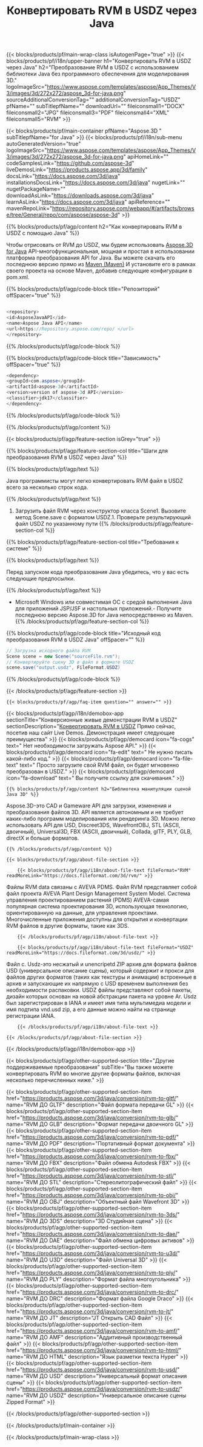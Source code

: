 ﻿---
title: Конвертировать RVM в USDZ через Java
weight: 530
url: /ru/java/conversion/rvm-to-usdz/ 
description: Образец Java кода преобразования для RVM файла в USDZ. Используйте этот пример кода для преобразования RVM в USDZ в любом веб-приложении или приложении на базе рабочего стола Java.
---
{{< blocks/products/pf/main-wrap-class isAutogenPage="true" >}}
{{< blocks/products/pf/i18n/upper-banner h1="Конвертировать RVM в USDZ через Java" h2="Преобразование RVM в USDZ с использованием библиотеки Java без программного обеспечения для моделирования 3D." logoImageSrc="https://www.aspose.com/templates/aspose/App_Themes/V3/images/3d/272x272/aspose_3d-for-java.png" sourceAdditionalConversionTag="" additionalConversionTag="USDZ" pfName="" subTitlepfName="" downloadUrl="" fileiconsmall1="DOCX" fileiconsmall2="JPG" fileiconsmall3="PDF" fileiconsmall4="XML" fileiconsmall5="RVM" >}}

{{< blocks/products/pf/main-container pfName="Aspose.3D " subTitlepfName="for Java" >}}
{{< blocks/products/pf/i18n/sub-menu autoGeneratedVersion="true" logoImageSrc="https://www.aspose.com/templates/aspose/App_Themes/V3/images/3d/272x272/aspose_3d-for-java.png" apiHomeLink="" codeSamplesLink="https://github.com/aspose-3d" liveDemosLink="https://products.aspose.app/3d/family" docsLink="https://docs.aspose.com/3d/java" installationsDocsLink="https://docs.aspose.com/3d/java" nugetLink="" nugetPackageName="" downloadAsLink="https://downloads.aspose.com/3d/java" learnAsLink="https://docs.aspose.com/3d/java" apiReference="" mavenRepoLink="https://repository.aspose.com/webapp/#/artifacts/browse/tree/General/repo/com/aspose/aspose-3d" >}}

{{% blocks/products/pf/agp/content h2="Как конвертировать RVM в USDZ с помощью Java" %}}

 Чтобы отрисовать от RVM до USDZ, мы будем использовать
 [Aspose.3D for Java](https://products.aspose.com/3d/java) 
 API-многофункциональная, мощная и простая в использовании платформа преобразования API for Java. Вы можете скачать его последнюю версию прямо из
 [Maven (Maven)](https://repository.aspose.com/webapp/#/artifacts/browse/tree/General/repo/com/aspose/aspose-3d) 
 И установите его в рамках своего проекта на основе Maven, добавив следующие конфигурации в pom.xml.

{{% blocks/products/pf/agp/code-block title="Репозиторий" offSpacer="true" %}}

```cs

<repository>
<id>AsposeJavaAPI</id>
<name>Aspose Java API</name>
<url>https://Repository.aspose.com/repo/ </url>
</repository>


```

{{% /blocks/products/pf/agp/code-block %}}

{{% blocks/products/pf/agp/code-block title="Зависимость" offSpacer="true" %}}

```cs
<dependency>
<groupId>com.aspose</groupId>
<artifactId>aspose-3d</artifactId>
<version>version of aspose-3d API</version>
<classifier>jdk17</classifier>
</dependency>


```

{{% /blocks/products/pf/agp/code-block %}}

{{% /blocks/products/pf/agp/content %}}

{{< blocks/products/pf/agp/feature-section isGrey="true" >}}

{{% blocks/products/pf/agp/feature-section-col title="Шаги для преобразования RVM в USDZ через Java" %}}

{{% blocks/products/pf/agp/text %}}

 Java программисты могут легко конвертировать RVM файл в USDZ всего за несколько строк кода.

{{% /blocks/products/pf/agp/text %}}

1. Загрузить файл RVM через конструктор класса Scene1. Вызовите метод Scene.save с форматом USDZ.1. Проверьте результирующий файл USDZ по указанному пути
{{% /blocks/products/pf/agp/feature-section-col %}}

{{% blocks/products/pf/agp/feature-section-col title="Требования к системе" %}}

{{% blocks/products/pf/agp/text %}}

 Перед запуском кода преобразования Java убедитесь, что у вас есть следующие предпосылки.

{{% /blocks/products/pf/agp/text %}}

- Microsoft Windows или совместимая ОС с средой выполнения Java для приложений JSP/JSF и настольных приложений.- Получите последнюю версию Aspose.3D for Java непосредственно из Maven.
{{% /blocks/products/pf/agp/feature-section-col %}}

{{% blocks/products/pf/agp/code-block title="Исходный код преобразования RVM в USDZ Java" offSpacer="" %}}

```cs
// Загрузка исходного файла RVM
Scene scene = new Scene("sourceFile.rvm");
// Конвертируйте сцену 3D в файл в формате USDZ
scene.save("output.usdz", FileFormat.USDZ)

```

{{% /blocks/products/pf/agp/code-block %}}

{{< /blocks/products/pf/agp/feature-section >}}

    {{< blocks/products/pf/agp/faq-item question="" answer="" >}}
 

<!-- aboutfile Starts -->

{{< blocks/products/pf/agp/i18n/demobox-app sectionTitle="Конверсионные живые демонстрации RVM в USDZ" sectionDescription="[Конвертировать RVM в USDZ](https://products.aspose.app/3d/conversion/rvm-to-usdz) Прямо сейчас, посетив наш сайт Live Demos. Демонстрация имеет следующие преимущества" >}}
        {{< blocks/products/pf/agp/democard icon="fa-cogs" text=" Нет необходимости загружать Aspose API." >}}
        {{< blocks/products/pf/agp/democard icon="fa-edit" text=" Не нужно писать какой-либо код." >}}
        {{< blocks/products/pf/agp/democard icon="fa-file-text" text=" Просто загрузите свой RVM файл, он будет мгновенно преобразован в USDZ." >}}
        {{< blocks/products/pf/agp/democard icon="fa-download" text=" Вы получите ссылку для скачивания." >}}

    {{% blocks/products/pf/agp/content h2="Библиотека манипуляции сценой Java 3D" %}}

 Aspose.3D-это CAD и Gameware API для загрузки, изменения и преобразования файлов 3D. API является автономным и не требует каких-либо программ моделирования или рендеринга 3D. Можно легко использовать API для USD, Discreet3DS, WavefrontOBJ, STL (ASCII, двоичный), Universal3D, FBX (ASCII, двоичный), Collada, glTF, PLY, GLB, directX и больше форматов. 



    {{% /blocks/products/pf/agp/content %}}

    {{< blocks/products/pf/agp/about-file-section >}}

        {{< blocks/products/pf/agp/i18n/about-file-text fileFormat="RVM" readMoreLink="https://docs.fileformat.com/3d/rvm/" >}}

Файлы RVM data связаны с AVEVA PDMS. Файл RVM представляет собой файл проекта AVEVA Plant Design Management System Model. Система управления проектированием растений (PDMS) AVEVA-самая популярная система проектирования 3D, использующая технологию, ориентированную на данные, для управления проектами. Многочисленные приложения доступны для открытия и конвертации RVM файлов в другие форматы, такие как 3DS.

        {{< /blocks/products/pf/agp/i18n/about-file-text >}}

        {{< blocks/products/pf/agp/i18n/about-file-text fileFormat="USDZ" readMoreLink="https://docs.fileformat.com/3d/usdz/" >}}

Файл с. Usdz-это несжатый и unencripetd ZIP архив для формата файлов USD (универсальное описание сцены), который содержит и прокси для файлов других форматов (таких как текстуры и анимации) встроенные в архив и запускающие их напрямую с USD временем выполнения без необходимости распаковки. USDZ файлы представляют собой пакеты, дизайн которых основан на новой абстракции пакета на уровне Ar. Usdz был зарегистрирован в IANA и имеет имя типа мультимедиа модели и имя подтипа vnd.usd zip, а его данные можно найти на странице регистрации IANA.


        {{< /blocks/products/pf/agp/i18n/about-file-text >}}

    {{< /blocks/products/pf/agp/about-file-section >}}

{{< /blocks/products/pf/agp/i18n/demobox-app >}}

<!-- aboutfile Ends -->

{{< blocks/products/pf/agp/other-supported-section title="Другие поддерживаемые преобразования" subTitle="Вы также можете конвертировать RVM во многие другие форматы файлов, включая несколько перечисленных ниже." >}}

{{< blocks/products/pf/agp/other-supported-section-item href="https://products.aspose.com/3d/java/conversion/rvm-to-gltf/" name="RVM ДО GLTF" description="Файл формата передачи GL" >}}
{{< blocks/products/pf/agp/other-supported-section-item href="https://products.aspose.com/3d/java/conversion/rvm-to-glb/" name="RVM ДО GLB" description="Формат передачи двоичного GL" >}}
{{< blocks/products/pf/agp/other-supported-section-item href="https://products.aspose.com/3d/java/conversion/rvm-to-pdf/" name="RVM ДО PDF" description="Портативный формат документа" >}}
{{< blocks/products/pf/agp/other-supported-section-item href="https://products.aspose.com/3d/java/conversion/rvm-to-fbx/" name="RVM ДО FBX" description="Файл обмена Autodesk FBX" >}}
{{< blocks/products/pf/agp/other-supported-section-item href="https://products.aspose.com/3d/java/conversion/rvm-to-stl/" name="RVM ДО STL" description="Стереолитографический файл" >}}
{{< blocks/products/pf/agp/other-supported-section-item href="https://products.aspose.com/3d/java/conversion/rvm-to-obj/" name="RVM ДО OBJ" description="Объектный файл Wavefront 3D" >}}
{{< blocks/products/pf/agp/other-supported-section-item href="https://products.aspose.com/3d/java/conversion/rvm-to-3ds/" name="RVM ДО 3DS" description="3D Студийная сцена" >}}
{{< blocks/products/pf/agp/other-supported-section-item href="https://products.aspose.com/3d/java/conversion/rvm-to-dae/" name="RVM ДО DAE" description="Файл обмена цифровых активов" >}}
{{< blocks/products/pf/agp/other-supported-section-item href="https://products.aspose.com/3d/java/conversion/rvm-to-u3d/" name="RVM ДО U3D" description="Файл Universal 3D" >}}
{{< blocks/products/pf/agp/other-supported-section-item href="https://products.aspose.com/3d/java/conversion/rvm-to-ply/" name="RVM ДО PLY" description="Формат файла многоугольника" >}}
{{< blocks/products/pf/agp/other-supported-section-item href="https://products.aspose.com/3d/java/conversion/rvm-to-drc/" name="RVM ДО DRC" description="Формат файла Google Draco" >}}
{{< blocks/products/pf/agp/other-supported-section-item href="https://products.aspose.com/3d/java/conversion/rvm-to-jt/" name="RVM ДО JT" description="JT Открыть CAD Файл" >}}
{{< blocks/products/pf/agp/other-supported-section-item href="https://products.aspose.com/3d/java/conversion/rvm-to-amf/" name="RVM ДО AMF" description="Аддитивный производственный файл" >}}
{{< blocks/products/pf/agp/other-supported-section-item href="https://products.aspose.com/3d/java/conversion/rvm-to-html/" name="RVM ДО HTML" description="Язык разметки текста Hyper" >}}
{{< blocks/products/pf/agp/other-supported-section-item href="https://products.aspose.com/3d/java/conversion/rvm-to-usd/" name="RVM ДО USD" description="Универсальный формат описания сцены" >}}
{{< blocks/products/pf/agp/other-supported-section-item href="https://products.aspose.com/3d/java/conversion/rvm-to-usdz/" name="RVM ДО USDZ" description="Универсальное описание сцены Zipped Format" >}}

{{< /blocks/products/pf/agp/other-supported-section >}}

{{< /blocks/products/pf/main-container >}}
    
{{< /blocks/products/pf/main-wrap-class >}}